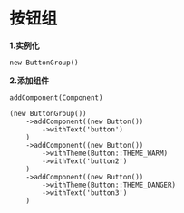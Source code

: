 按钮组
===============

**1.实例化**

`new ButtonGroup()`

**2.添加组件**

`addComponent(Component)`


```
(new ButtonGroup())
    ->addComponent((new Button())
        ->withText('button')
    )
    ->addComponent((new Button())
        ->withTheme(Button::THEME_WARM)
        ->withText('button2')
    )
    ->addComponent((new Button())
        ->withTheme(Button::THEME_DANGER)
        ->withText('button3')
    )
```
